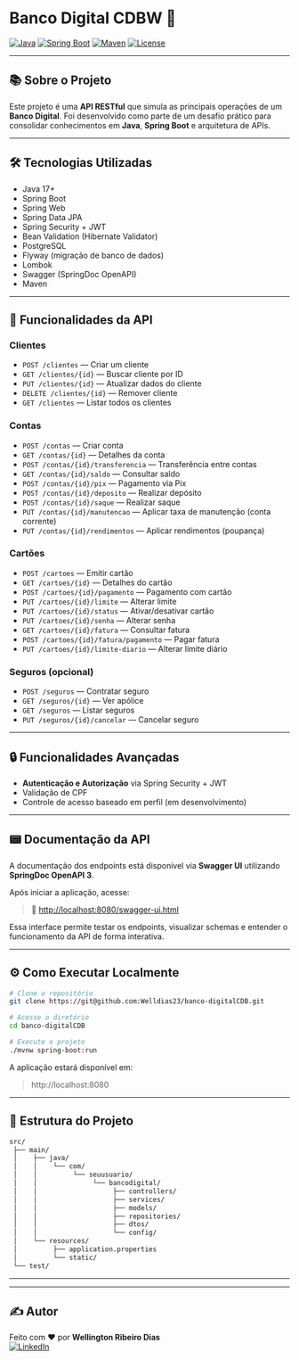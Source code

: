 
# Banco Digital CDBW 🚀

[![Java](https://img.shields.io/badge/Java-ED8B00?style=for-the-badge&logo=java&logoColor=white)](https://www.java.com/)
[![Spring Boot](https://img.shields.io/badge/Spring_Boot-6DB33F?style=for-the-badge&logo=springboot&logoColor=white)](https://spring.io/projects/spring-boot)
[![Maven](https://img.shields.io/badge/Maven-C71A36?style=for-the-badge&logo=apachemaven&logoColor=white)](https://maven.apache.org/)
[![License](https://img.shields.io/badge/license-MIT-green.svg?style=for-the-badge)](LICENSE)

---

## 📚 Sobre o Projeto

Este projeto é uma **API RESTful** que simula as principais operações de um **Banco Digital**. Foi desenvolvido como parte de um desafio prático para consolidar conhecimentos em **Java**, **Spring Boot** e arquitetura de APIs.

---

## 🛠️ Tecnologias Utilizadas

- Java 17+
- Spring Boot
- Spring Web
- Spring Data JPA
- Spring Security + JWT
- Bean Validation (Hibernate Validator)
- PostgreSQL
- Flyway (migração de banco de dados)
- Lombok
- Swagger (SpringDoc OpenAPI)
- Maven

---

## 🔗 Funcionalidades da API

### Clientes
- `POST /clientes` — Criar um cliente
- `GET /clientes/{id}` — Buscar cliente por ID
- `PUT /clientes/{id}` — Atualizar dados do cliente
- `DELETE /clientes/{id}` — Remover cliente
- `GET /clientes` — Listar todos os clientes

### Contas
- `POST /contas` — Criar conta
- `GET /contas/{id}` — Detalhes da conta
- `POST /contas/{id}/transferencia` — Transferência entre contas
- `GET /contas/{id}/saldo` — Consultar saldo
- `POST /contas/{id}/pix` — Pagamento via Pix
- `POST /contas/{id}/deposito` — Realizar depósito
- `POST /contas/{id}/saque` — Realizar saque
- `PUT /contas/{id}/manutencao` — Aplicar taxa de manutenção (conta corrente)
- `PUT /contas/{id}/rendimentos` — Aplicar rendimentos (poupança)

### Cartões
- `POST /cartoes` — Emitir cartão
- `GET /cartoes/{id}` — Detalhes do cartão
- `POST /cartoes/{id}/pagamento` — Pagamento com cartão
- `PUT /cartoes/{id}/limite` — Alterar limite
- `PUT /cartoes/{id}/status` — Ativar/desativar cartão
- `PUT /cartoes/{id}/senha` — Alterar senha
- `GET /cartoes/{id}/fatura` — Consultar fatura
- `POST /cartoes/{id}/fatura/pagamento` — Pagar fatura
- `PUT /cartoes/{id}/limite-diario` — Alterar limite diário

### Seguros (opcional)
- `POST /seguros` — Contratar seguro
- `GET /seguros/{id}` — Ver apólice
- `GET /seguros` — Listar seguros
- `PUT /seguros/{id}/cancelar` — Cancelar seguro

---

## 🔒 Funcionalidades Avançadas

- **Autenticação e Autorização** via Spring Security + JWT
- Validação de CPF
- Controle de acesso baseado em perfil (em desenvolvimento)

---

## 📟 Documentação da API

A documentação dos endpoints está disponível via **Swagger UI** utilizando **SpringDoc OpenAPI 3**.

Após iniciar a aplicação, acesse:

> 📌 [http://localhost:8080/swagger-ui.html](http://localhost:8080/swagger-ui.html)

Essa interface permite testar os endpoints, visualizar schemas e entender o funcionamento da API de forma interativa.

---

## ⚙️ Como Executar Localmente

```bash
# Clone o repositório
git clone https://git@github.com:Welldias23/banco-digitalCDB.git

# Acesse o diretório
cd banco-digitalCDB

# Execute o projeto
./mvnw spring-boot:run
```

A aplicação estará disponível em:

> http://localhost:8080

---

## 📂 Estrutura do Projeto

```bash
src/
 ├── main/
 │    ├── java/
 │    │    └── com/
 │    │         └── seuusuario/
 │    │              └── bancodigital/
 │    │                   ├── controllers/
 │    │                   ├── services/
 │    │                   ├── models/
 │    │                   ├── repositories/
 │    │                   ├── dtos/
 │    │                   └── config/
 │    └── resources/
 │         ├── application.properties
 │         └── static/
 └── test/
```

---
<!--
## 📄 Licença

Este projeto está licenciado sob a licença **MIT**.  
Veja o arquivo [LICENSE](LICENSE) para mais detalhes.
-->
---

## ✍️ Autor

Feito com ❤️ por **Wellington Ribeiro Dias**  
[![LinkedIn](https://img.shields.io/badge/LinkedIn-blue?style=flat&logo=linkedin)](https://www.linkedin.com/in/seu-linkedin)


